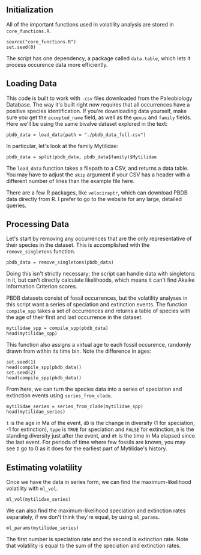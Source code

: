 
## Initialization

All of the important functions used in volatility analysis are stored in `core_functions.R`.

```{r setup}
source("core_functions.R")
set.seed(0)
```

The script has one dependency, a package called `data.table`, which lets it process occurence data more efficiently.

## Loading Data

This code is built to work with `.csv` files downloaded from the Paleobiology Database. The way it's built right now requires that all occurrences have a positive species identification. If you're downloading data yourself, make sure you get the `accepted_name` field, as well as the `genus` and `family` fields. Here we'll be using the same bivalve dataset explored in the text:

```{r data}
pbdb_data = load_data(path = "./pbdb_data_full.csv")
```
In particular, let's look at the family Mytilidae:
```{r mytilidae}
pbdb_data = split(pbdb_data, pbdb_data$family)$Mytilidae
```
The `load_data` function takes a filepath to a CSV, and returns a data table. You may have to adjust the `skip` argument if your CSV has a header with a different number of lines than the example file here.

There are a few R packages, like `velociraptr`, which can download PBDB data directly from R. I prefer to go to the website for any large, detailed queries.

## Processing Data

Let's start by removing any occurrences that are the only representative of their species in the dataset. This is accomplished with the `remove_singletons` function.
```{r}
pbdb_data = remove_singletons(pbdb_data)
```
Doing this isn't strictly necessary; the script can handle data with singletons in it, but can't directly calculate likelihoods, which means it can't find Akaike Information Criterion scores.

PBDB datasets consist of fossil occurrences, but the volatility analyses in this script want a series of speciation and extinction events. The function `compile_spp` takes a set of occurrences and returns a table of species with the age of their first and last occurrence in the dataset.

```{r compile species}
mytilidae_spp = compile_spp(pbdb_data)
head(mytilidae_spp)
```

This function also assigns a virtual age to each fossil occurence, randomly drawn from within its time bin. Note the difference in ages:

```{r randomization example}
set.seed(1)
head(compile_spp(pbdb_data))
set.seed(2)
head(compile_spp(pbdb_data))
```
From here, we can turn the species data into a series of speciation and extinction events using `series_from_clade`.

```{r series}
mytilidae_series = series_from_clade(mytilidae_spp)
head(mytilidae_series)
```
`t` is the age in Ma of the event, `dD` is the change in diversity (1 for speciation, -1 for extinction), `type` is `TRUE` for speciation and `FALSE` for extinction, `D` is the standing diversity just after the event, and `dt` is the time in Ma elapsed since the last event. For periods of time where few fossils are known, you may see `D` go to 0 as it does for the earliest part of Mytilidae's history.

## Estimating volatility

Once we have the data in series form, we can find the maximum-likelihood volatility with `ml_vol`.

```{r ml_vol}
ml_vol(mytilidae_series)
```
We can also find the maximum-likelihood speciation and extinction rates separately, if we don't think they're equal, by using `ml_params`.
```{r ml_params}
ml_params(mytilidae_series)
```
The first number is speciation rate and the second is extinction rate. Note that volatility is equal to the sum of the speciation and extinction rates.
